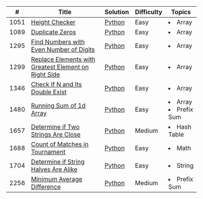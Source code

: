 | #    | Title                                                                                                                                | Solution                                                                          | Difficulty | Topics                            |
|------|--------------------------------------------------------------------------------------------------------------------------------------|-----------------------------------------------------------------------------------|------------|-----------------------------------|
| 1051 | [Height Checker](https://leetcode.com/problems/height-checker/)                                                                      | [Python](1051.Height_Checker.py)                                        | Easy       | <li>Array</li>                    |  
| 1089 | [Duplicate Zeros](https://leetcode.com/problems/duplicate-zeros/)                                                                    | [Python](1089.Duplicate_Zeros.py)                                       | Easy       | <li>Array</li>                    | 
| 1295 | [Find Numbers with Even Number of Digits](https://leetcode.com/problems/find-numbers-with-even-number-of-digits/)                    | [Python](1295.Find_Numbers_with_Even_Number_of_Digits.py)               | Easy       | <li>Array</li>                    | 
| 1299 | [Replace Elements with Greatest Element on Right Side](https://leetcode.com/problems/replace-elements-with-greatest-element-on-right-side/) | [Python](1299.Replace_Elements_with_Greatest_Element_on_Right_Side.py)  | Easy       | <li>Array</li>                    |
| 1346 | [Check If N and Its Double Exist](https://leetcode.com/problems/check-if-n-and-its-double-exist/)                                    | [Python](1346.Check_If_N_and_Its_Double_Exist.py)                       | Easy       | <li>Array</li>                    |
| 1480 | [Running Sum of 1d Array](https://leetcode.com/problems/running-sum-of-1d-array/)                                                 | [Python](1480.Running_Sum_of_1d_Array.py)                       | Easy       | <li>Array</li><li>Prefix Sum</li> |
| 1657 | [Determine if Two Strings Are Close](https://leetcode.com/problems/determine-if-two-strings-are-close/)                                    | [Python](1657.Determine_if_Two_Strings_Are_Close.py)                       | Medium     | <li>Hash Table</li>               |
| 1688 | [Count of Matches in Tournament](https://leetcode.com/problems/count-of-matches-in-tournament/)                                      | [Python](1688.Count_of_Matches_in_Tournament.py)                        | Easy       | <li>Math</li>                     |  
| 1704 | [Determine if String Halves Are Alike](https://leetcode.com/problems/determine-if-string-halves-are-alike)                                      | [Python](1704.Determine_if_String_Halves_Are_Alike.py)                        | Easy       | <li>String</li>                   |  
| 2256 | [Minimum Average Difference](https://leetcode.com/problems/minimum-average-difference)                                            | [Python](2256.Minimum_Average_Difference.py)                        | Medium     | <li>Prefix Sum</li>               |  
